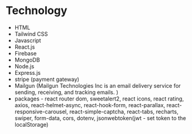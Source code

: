 # Technology

- HTML
- Tailwind CSS
- Javascript
- React.js
- Firebase
- MongoDB
- Node.js
- Express.js
- stripe (payment gateway)
- Mailgun (Mailgun Technologies Inc is an email delivery service for sending, receiving, and tracking emails. ) 
- packages - react router dom, sweetalert2, react icons, react rating, axios, react-helmet-async, react-hook-form, react-parallax, react-responsive-carousel, react-simple-captcha, react-tabs, recharts, swiper, form-data, cors, dotenv, jsonwebtoken(jwt - set token to the localStorage)
